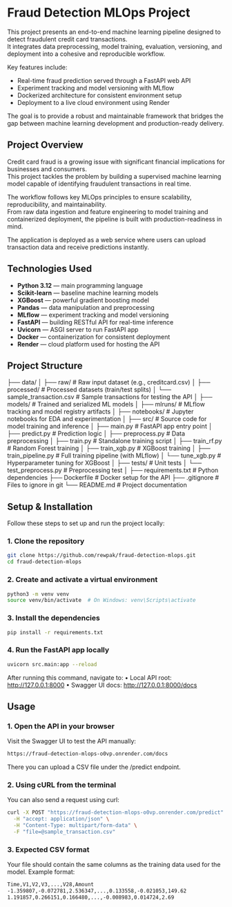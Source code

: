 # Fraud Detection MLOps Project

This project presents an end-to-end machine learning pipeline designed to detect fraudulent credit card transactions.  
It integrates data preprocessing, model training, evaluation, versioning, and deployment into a cohesive and reproducible workflow.

Key features include:

- Real-time fraud prediction served through a FastAPI web API  
- Experiment tracking and model versioning with MLflow  
- Dockerized architecture for consistent environment setup  
- Deployment to a live cloud environment using Render

The goal is to provide a robust and maintainable framework that bridges the gap between machine learning development and production-ready delivery.

## Project Overview

Credit card fraud is a growing issue with significant financial implications for businesses and consumers.  
This project tackles the problem by building a supervised machine learning model capable of identifying fraudulent transactions in real time.

The workflow follows key MLOps principles to ensure scalability, reproducibility, and maintainability.  
From raw data ingestion and feature engineering to model training and containerized deployment, the pipeline is built with production-readiness in mind.

The application is deployed as a web service where users can upload transaction data and receive predictions instantly.

## Technologies Used

- **Python 3.12** — main programming language
- **Scikit-learn** — baseline machine learning models
- **XGBoost** — powerful gradient boosting model
- **Pandas** — data manipulation and preprocessing
- **MLflow** — experiment tracking and model versioning
- **FastAPI** — building RESTful API for real-time inference
- **Uvicorn** — ASGI server to run FastAPI app
- **Docker** — containerization for consistent deployment
- **Render** — cloud platform used for hosting the API

## Project Structure

├── data/
│   ├── raw/                  # Raw input dataset (e.g., creditcard.csv)
│   ├── processed/            # Processed datasets (train/test splits)
│   └── sample_transaction.csv  # Sample transactions for testing the API
│
├── models/                   # Trained and serialized ML models
│
├── mlruns/                   # MLflow tracking and model registry artifacts
│
├── notebooks/                # Jupyter notebooks for EDA and experimentation
│
├── src/                      # Source code for model training and inference
│   ├── main.py               # FastAPI app entry point
│   ├── predict.py            # Prediction logic
│   ├── preprocess.py         # Data preprocessing
│   ├── train.py              # Standalone training script
│   ├── train_rf.py           # Random Forest training
│   ├── train_xgb.py          # XGBoost training
│   ├── train_pipeline.py     # Full training pipeline (with MLflow)
│   └── tune_xgb.py           # Hyperparameter tuning for XGBoost
│
├── tests/                    # Unit tests
│   └── test_preprocess.py    # Preprocessing test
│
├── requirements.txt          # Python dependencies
├── Dockerfile                # Docker setup for the API
├── .gitignore                # Files to ignore in git
└── README.md                 # Project documentation

## Setup & Installation

Follow these steps to set up and run the project locally:

### 1. Clone the repository
```bash
git clone https://github.com/rewpak/fraud-detection-mlops.git
cd fraud-detection-mlops
```

### 2. Create and activate a virtual environment
```bash
python3 -m venv venv
source venv/bin/activate  # On Windows: venv\Scripts\activate
```

### 3. Install the dependencies
```bash
pip install -r requirements.txt
```

### 4. Run the FastAPI app locally
```bash
uvicorn src.main:app --reload
```

After running this command, navigate to:
	•	Local API root: http://127.0.0.1:8000
	•	Swagger UI docs: http://127.0.0.1:8000/docs

## Usage

### 1. Open the API in your browser

Visit the Swagger UI to test the API manually:

```bash
https://fraud-detection-mlops-o0vp.onrender.com/docs
```
There you can upload a CSV file under the /predict endpoint.

### 2. Using cURL from the terminal

You can also send a request using curl:

```bash
curl -X POST "https://fraud-detection-mlops-o0vp.onrender.com/predict" \
  -H "accept: application/json" \
  -H "Content-Type: multipart/form-data" \
  -F "file=@sample_transaction.csv"
```

### 3. Expected CSV format
Your file should contain the same columns as the training data used for the model. Example format:

```bash
Time,V1,V2,V3,...,V28,Amount
-1.359807,-0.072781,2.536347,...,0.133558,-0.021053,149.62
1.191857,0.266151,0.166480,...,-0.008983,0.014724,2.69
```



